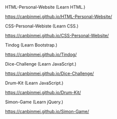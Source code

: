 HTML-Personal-Website (Learn HTML.)

https://canbinmei.github.io/HTML-Personal-Website/

CSS-Personal-Webiste (Learn CSS.)

https://canbinmei.github.io/CSS-Personal-Website/

Tindog (Learn Bootstrap.)

https://canbinmei.github.io/Tindog/

Dice-Challenge (Learn JavaScript.)

https://canbinmei.github.io/Dice-Challenge/

Drum-Kit (Learn JavaScript.)

https://canbinmei.github.io/Drum-Kit/

Simon-Game (Learn jQuery.)

https://canbinmei.github.io/Simon-Game/
